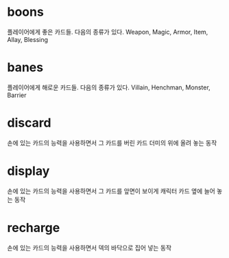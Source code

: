 # boons

플레이어에게 좋은 카드들. 다음의 종류가 있다. Weapon, Magic, Armor, Item, Allay, Blessing

# banes

플레이어에게 해로운 카드들. 다음의 종류가 있다. Villain, Henchman, Monster, Barrier


# discard

손에 있는 카드의 능력을 사용하면서 그 카드를 버린 카드 더미의 위에 올려 놓는 동작

# display

손에 있는 카드의 능력을 사용하면서 그 카드를 앞면이 보이게 캐릭터 카드 옆에 늘어 놓는 동작

# recharge

손에 있는 카드의 능력을 사용하면서 덱의 바닥으로 집어 넣는 동작